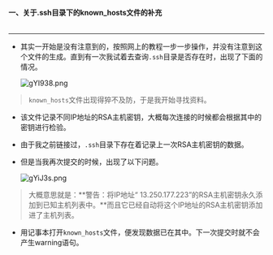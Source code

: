 #### 一、关于.ssh目录下的known_hosts文件的补充

###### 

---



- 其实一开始是没有注意到的，按照网上的教程一步一步操作，并没有注意到这个文件的生成。直到有一次我试着去查询`.ssh`目录是否存在时，出现了下面的情况。

  <img src="https://t1.picb.cc/uploads/2019/11/05/gYI938.png" alt="gYI938.png" border="0" />

> `known_hosts`文件出现得猝不及防，于是我开始寻找资料。

- 该文件记录不同IP地址的RSA主机密钥，大概每次连接的时候都会根据其中的密钥进行检验。

- 由于我之前链接过，`.ssh`目录下存在着记录上一次RSA主机密钥的数据。

- 但是当我再次提交的时候，出现了以下问题。

  <img src="https://t1.picb.cc/uploads/2019/11/05/gYiJ3s.png" alt="gYiJ3s.png" border="0" />

> 大概意思就是：**警告：将IP地址“ 13.250.177.223”的RSA主机密钥永久添加到已知主机列表中。**而且它已经自动将这个IP地址的RSA主机密钥添加进了主机列表。

- 用记事本打开`known_hosts`文件，便发现数据已在其中。下一次提交时就不会产生warning语句。